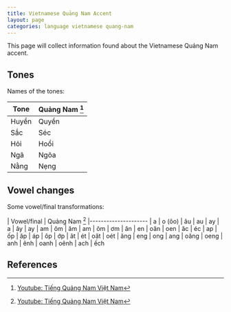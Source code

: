 ```yaml
---
title: Vietnamese Quảng Nam Accent
layout: page 
categories: language vietnamese quang-nam
---
```


This page will collect information found about the Vietnamese Quảng Nam accent.

## Tones

Names of the tones:

| Tone | Quảng Nam [^1]
|-------|-------|
| Huyền | Quyền |
| Sắc   | Séc   |
| Hỏi   | Hoổi  |
| Ngã   | Ngõa  |
| Nằng  | Nẹng  |

## Vowel changes

Some vowel/final transformations:

| Vowel/final | Quảng Nam [^1]
|---------------------
| a   | o (ôo)
| âu  | au 
| ay  | a
| ây  | ay 
| am  | ôm 
| ăm  | am
| ôm  | ơm
| ăn  | en
| oăn | oen 
| ăc  | éc
| ap  | ốp 
| ăp  | áp 
| ôp  | ớp
| ăt  | ét
| oăt | oét
| ăng | eng
| ong | ang
| oăng | oeng
| anh | ênh
| oanh | oênh 
| ach | ếch 

## References

[^1]: [Youtube: Tiếng Quảng Nam Việt Nam](https://www.youtube.com/watch?v=OjZgeDYX_L8])
